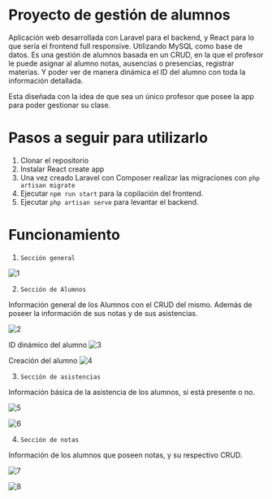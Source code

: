 # Proyecto de gestión de alumnos 

Aplicación web desarrollada con Laravel para el backend, y React para lo que sería el frontend full responsive. Utilizando MySQL como base de datos. 
Es una gestión de alumnos basada en un CRUD, en la que el profesor le puede asignar al alumno notas, ausencias o presencias, registrar materias.
Y poder ver de manera dinámica el ID del alumno con toda la información detallada. 

Esta diseñada con la idea de que sea un único profesor que posee la app para poder gestionar su clase.

# Pasos a seguir para utilizarlo

1. Clonar el repositorio
2. Instalar React create app
3. Una vez creado Laravel con Composer realizar las migraciones con `php artisan migrate`
4. Ejecutar `npm run start` para la copilación del frontend.
5. Ejecutar `php artisan serve` para levantar el backend. 

# Funcionamiento

1. ``Sección general``

![1](https://imgur.com/Ho8iESl.png)

2. ```Sección de Alumnos```

Información general de los Alumnos con el CRUD del mismo. Además de poseer la información de sus notas y de sus asistencias.

![2](https://imgur.com/tBG7buP.png)

ID dinámico del alumno
![3](https://imgur.com/C1akfXJ.png)

Creación del alumno
![4](https://imgur.com/bl4GaTI.png)

3. ```Sección de asistencias```

Información básica de la asistencia de los alumnos, si está presente o no.

![5](https://imgur.com/6S8A7gz.png)

![6](https://imgur.com/sEwdCfF.png)

4. ```Sección de notas```

Información de los alumnos que poseen notas, y su respectivo CRUD.

![7](https://imgur.com/BFdST2Y.png)

![8](https://imgur.com/wIdf749.png)
